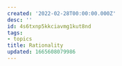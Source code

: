 ```yaml
---
created: '2022-02-28T00:00:00.000Z'
desc: ''
id: 4s6txnp5kkciavmg1kut8nd
tags:
- topics
title: Rationality
updated: 1665608079986
---
```

   
